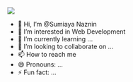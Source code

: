 <img src="https://github.com/Sumiaya20/SumiayaNaznin/blob/main/Gift%20Files/12.gif">

- 👋 Hi, I’m @Sumiaya Naznin
- 👀 I’m interested in Web Development
- 🌱 I’m currently learning ...
- 💞️ I’m looking to collaborate on ...
- 📫 How to reach me 
- 😄 Pronouns: ...
- ⚡ Fun fact: ...

<!---
Sumiaya20/Sumiaya20 is a ✨ special ✨ repository because its `README.md` (this file) appears on your GitHub profile.
You can click the Preview link to take a look at your changes.
--->
